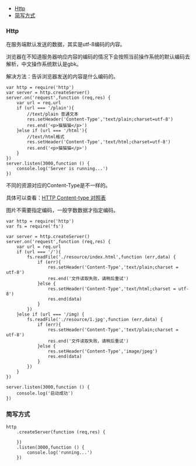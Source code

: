 - [Http](#http)
- [简写方式](#简写方式)

### Http

在服务端默认发送的数据，其实是utf-8编码的内容。

浏览器在不知道服务器响应内容的编码的情况下会按照当前操作系统的默认编码去解析，中文操作系统默认是gbk。

解决方法：告诉浏览器发送的内容是什么编码的。
```
var http = require('http')
var server = http.createServer()
server.on('request',function (req,res) {
    var url = req.url
    if (url === '/plain'){
        //text/plain 普通文本
        res.setHeader('Content-Type','text/plain;charset=utf-8')
        res.end('<p>猫猫猫</p>')
    }else if (url === '/html'){
        //text/html格式
        res.setHeader('Content-Type','text/html;charset=utf-8')
        res.end('<p>猫猫猫</p>')
    }
})
server.listen(3000,function () {
    console.log('Server is running...')
})
```

不同的资源对应的Content-Type是不一样的。

具体可以查看：[HTTP Content-type 对照表](http://tool.oschina.net/commons)

图片不需要指定编码，一般字数数据才指定编码。
```
var http = require('http')
var fs = require('fs')

var server = http.createServer()
server.on('request',function (req,res) {
    var url = req.url
    if (url === '/'){
        fs.readFile('./resource/index.html',function (err,data) {
            if (err){
                res.setHeader('Content-Type','text/plain;charset = utf-8')
                res.end('文件读取失败，请稍后重试')
            }else {
                res.setHeader('Content-Type','text/html;charset = utf-8')
                res.end(data)
            }
        })
    }else if (url === '/img) {
        fs.readFile('./resource/1.jpg',function (err,data) {
            if (err){
                res.setHeader('Content-Type','text/plain;charset = utf-8')
                res.end('文件读取失败，请稍后重试')
            }else {
                res.setHeader('Content-Type','image/jpeg')
                res.end(data)
            }
        })
    }
})

server.listen(3000,function () {
    console.log('启动成功')
})
```

### 简写方式

```
http
    .createServer(function (req,res) {

    })
    .listen(3000,function () {
        console.log('running...')
    })
```








